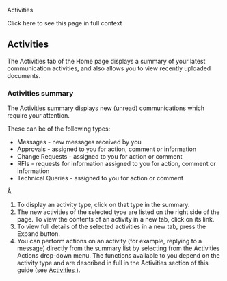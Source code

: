 Activities

Click here to see this page in full context

##  Activities

The Activities tab of the Home page displays a summary of your latest
communication activities, and also allows you to view recently uploaded
documents.

###  Activities summary

The Activities summary displays new (unread) communications which require your
attention.

These can be of the following types:

  * Messages - new messages received by you 
  * Approvals - assigned to you for action, comment or information 
  * Change Requests - assigned to you for action or comment 
  * RFIs - requests for information assigned to you for action, comment or information 
  * Technical Queries - assigned to you for action or comment 

Â

  1. To display an activity type, click on that type in the summary. 
  2. The new activities of the selected type are listed on the right side of the page. To view the contents of an activity in a new tab, click on its link. 
  3. To view full details of the selected activities in a new tab, press the Expand button. 
  4. You can perform actions on an activity (for example, replying to a message) directly from the summary list by selecting from the Activities Actions drop-down menu. The functions available to you depend on the activity type and are described in full in the Activities section of this guide (see [ Activities ](../Activities/Activities.htm) ). 

